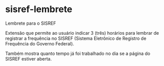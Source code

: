 # sisref-lembrete
Lembrete para o SISREF

Extensão que permite ao usuário indicar 3 (três) horários para lembrar de registrar a frequência no SISREF (Sistema Eletrônico de Registro de Frequência do Governo Federal).

Também mostra quanto tempo já foi trabalhado no dia se a página do SISREF estiver aberta.
